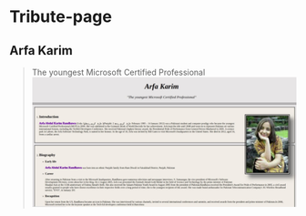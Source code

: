# Tribute-page
## Arfa Karim
> The youngest Microsoft Certified Professional
![preview](https://github.com/Yusra-Ahmad/Tribute-page/blob/2243bd97ee6cbf417c8ade3b828b8b95de3ad971/tributepagepreview.jpeg)

